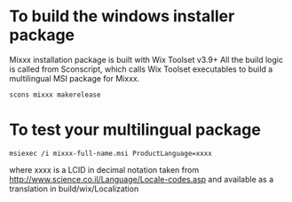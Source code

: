To build the windows installer package
==========================================

Mixxx installation package is built with Wix Toolset v3.9+
All the build logic is called from Sconscript, which calls Wix Toolset executables
to build a multilingual MSI package for Mixxx.

`scons mixxx makerelease`

To test your multilingual package
=================================

`msiexec /i mixxx-full-name.msi ProductLanguage=xxxx`

where xxxx is a LCID in decimal notation taken from http://www.science.co.il/Language/Locale-codes.asp and available as a translation in build/wix/Localization
